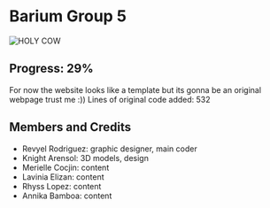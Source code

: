 # Barium Group 5
![HOLY COW](https://media.discordapp.net/attachments/877147396449116210/934059063958990878/unknown.png)
## Progress: 29% 
For now the website looks like a template but its gonna be an original webpage trust me :))
Lines of original code added: 532
## Members and Credits
- Revyel Rodriguez: graphic designer, main coder
- Knight Arensol: 3D models, design
- Merielle Cocjin: content
- Lavinia Elizan: content
- Rhyss Lopez: content
- Annika Bamboa: content

